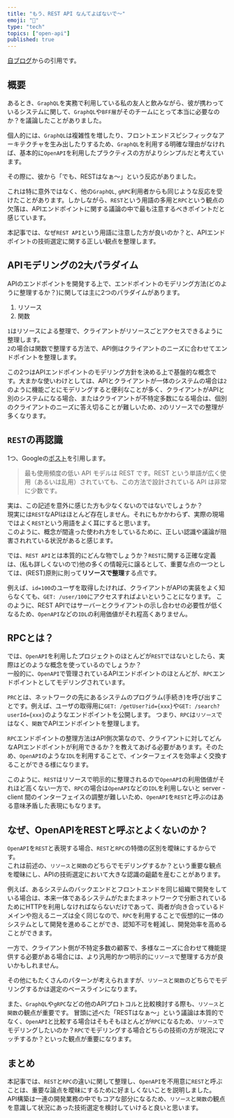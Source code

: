 ```yaml
---
title: "もう、REST API なんてよばないで〜"
emoji: "📝"
type: "tech"
topics: ["open-api"]
published: true
---
```



  [自ブログ](https://blog.hedrall.work/posts/2023-10-24-no-more-rest)からの引用です。
  
  ## 概要

あるとき、`GraphQL`を実務で利用している私の友人と飲みながら、彼が携わっているシステムに関して、`GraphQL`や`BFF層`がそのチームにとって本当に必要なのか？を議論したことがありました。

個人的には、`GraphQL`は複雑性を増したり、フロントエンドスピシフィックなアーキテクチャを生み出したりするため、`GraphQL`を利用する明確な理由がなければ、基本的に`OpenAPI`を利用したプラクティスの方がよりシンプルだと考えています。

その際に、彼から「でも、RESTはなぁ〜」という反応がありました。

これは特に意外ではなく、他の`GraphQL`, `gRPC`利用者からも同じような反応を受けたことがあります。しかしながら、`REST`という用語の多用と`RPC`という観点の欠落は、APIエンドポイントに関する議論の中で最も注意するべきポイントだと感じています。

本記事では、なぜ`REST API`という用語に注意した方が良いのか？と、APIエンドポイントの技術選定に関する正しい観点を整理します。

## APIモデリングの2大パラダイム

APIのエンドポイントを開発する上で、エンドポイントのモデリング方法(どのように整理するか？)に関しては主に2つのパラダイムがあります。

1. リソース
2. 関数

`1`はリソースによる整理で、クライアントがリソースごとアクセスできるように整理します。 <br/>
`2`の場合は関数で整理する方法で、API側はクライアントのニーズに合わせてエンドポイントを整理します。

この2つはAPIエンドポイントのモデリング方針を決める上で基盤的な概念です。大まかな使いわけとしては、APIとクライアントが一体のシステムの場合は`2`のように機能ごとにモデリングすると便利なことが多く、クライアントがAPIと別のシステムになる場合、またはクライアントが不特定多数になる場合は、個別のクライアントのニーズに答え切ることが難しいため、`2`のリソースでの整理が多くなります。

## `REST`の再認識

1つ、Googleの[ポスト](https://cloud.google.com/blog/ja/products/api-management/understanding-grpc-openapi-and-rest-and-when-to-use-them)を引用します。

> 最も使用頻度の低い API モデルは REST です。REST という単語が広く使用（あるいは乱用）されていても、この方法で設計されている API は非常に少数です。

実は、この記述を意外に感じた方も少なくないのではないでしょうか？<br/>
現実には`REST`なAPIはほとんど存在しません。それにもかかわらず、実際の現場ではよく`REST`という用語をよく耳にすると思います。<br/>
このように、概念が間違った使われ方をしているために、正しい認識や議論が阻害されれている状況があると感じます。<br/>

では、`REST API`とは本質的にどんな物でしょうか？`REST`に関する正確な定義は、(私も詳しくないので)他の多くの情報元に譲るとして、重要な点の一つとしては、(REST)原則に則って**リソースで整理**する点です。

例えば、`id=100`のユーザを取得したければ、クライアントがAPIの実装をよく知らなくても、`GET: /user/100`にアクセスすればよいということになります。
このように、REST APIではサーバーとクライアントの示し合わせの必要性が低くなるため、`OpenAPI`などの`IDL`の利用価値がそれ程高くありません。

## RPCとは？

では、`OpenAPI`を利用したプロジェクトのほとんどが`REST`ではないとしたら、実際はどのような概念を使っているのでしょうか？<br/>
一般的に、`OpenAPI`で管理されているAPIエンドポイントのほとんどが、`RPC`エンドポイントとしてモデリングされています。

`PRC`とは、ネットワークの先にあるシステムのプログラム(手続き)を呼び出すことです。例えば、ユーザの取得用に`GET: /getUser?id={xxx}`や`GET: /search?userId={xxx}`のようなエンドポイントを公開します。
つまり、`RPC`は`リソース`ではなく、`関数`でAPIエンドポイントを整理します。

`RPC`エンドポイントの整理方法はAPI側次第なので、クライアントに対してどんなAPIエンドポイントが利用できるか？を教えてあげる必要があります。そのため、`OpenAPI`のような`IDL`を利用することで、インターフェイスを効率よく交換することができる様になります。

このように、`REST`はリソースで明示的に整理されるので`OpenAPI`の利用価値がそれほど高くない一方で、`RPC`の場合は`OpenAPI`などの`IDL`を利用しないと server - client 間のインターフェイスの調整が難しいため、`OpenAPI`を`REST`と呼ぶのはある意味矛盾した表現にもなります。

## なぜ、OpenAPIをRESTと呼ぶとよくないのか？

`OpenAPI`を`REST`と表現する場合、`REST`と`RPC`の特徴の区別を曖昧にするからです。</br>
これは前述の、`リソース`と`関数`のどちらでモデリングするか？という重要な観点を曖昧にし、APIの技術選定において大きな認識の齟齬を産むことがあります。

例えば、あるシステムのバックエンドとフロントエンドを同じ組織で開発をしている場合は、本来一体であるシステムがたまたまネットワークで分断されているためにHTTPを利用しなければならないだけであって、両者が向き合っているドメインや抱えるニーズは全く同じなので、`RPC`を利用することで仮想的に一体のシステムとして開発を進めることができ、認知不可を軽減し、開発効率を高めることができます。

一方で、クライアント側が不特定多数の顧客で、多様なニーズに合わせて機能提供する必要がある場合には、より汎用的かつ明示的に`リソース`で整理する方が良いかもしれません。

その他にもたくさんのパターンが考えられますが、`リソース`と`関数`のどちらでモデリングするかは選定のベースラインになります。

また、`GraphQL`や`gRPC`などの他のAPIプロトコルと比較検討する際も、`リソース`と`関数`の観点が重要です。
冒頭に述べた「RESTはなぁ〜」という議論は本質的でなく、`OpenAPI`と比較する場合はそもそもほとんどが`RPC`になるため、`リソース`でモデリングしたいのか？`RPC`でモデリングする場合どちらの技術の方が現況にマッチするか？といった観点が重要になります。

## まとめ

本記事では、`REST`と`RPC`の違いに関して整理し、`OpenAPI`を不用意に`REST`と呼ぶことは、重要な論点を曖昧にするために好ましくないことを説明しました。<br/>
API構築は一連の開発業務の中でもコアな部分になるため、`リソース`と`関数`の観点を意識して状況にあった技術選定を検討していけると良いと思います。


  
